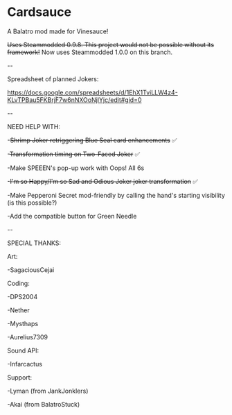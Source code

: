 # Cardsauce
A Balatro mod made for Vinesauce!

~~Uses Steammodded 0.9.8. This project would not be possible without its framework!~~
Now uses Steammodded 1.0.0 on this branch.

--

Spreadsheet of planned Jokers:

https://docs.google.com/spreadsheets/d/1EhX1TviLLW4z4-KLvTPBau5FKBrjF7w6nNXOoNjIYjc/edit#gid=0

--

NEED HELP WITH:

-~~Shrimp Joker retriggering Blue Seal card enhancements~~ ✅

-~~Transformation timing on Two-Faced Joker~~ ✅

-Make SPEEEN's pop-up work with Oops! All 6s

-~~I'm so Happy/I'm so Sad and Odious Joker joker transformation~~ ✅

-Make Pepperoni Secret mod-friendly by calling the hand's starting visibility (is this possible?)

-Add the compatible button for Green Needle

--

SPECIAL THANKS:

Art:

-SagaciousCejai

Coding:

-DPS2004

-Nether

-Mysthaps

-Aurelius7309

Sound API:

-Infarcactus

Support:

-Lyman (from JankJonklers)

-Akai (from BalatroStuck)
